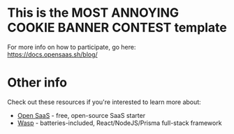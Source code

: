 # This is the MOST ANNOYING COOKIE BANNER CONTEST template

For more info on how to participate, go here: https://docs.opensaas.sh/blog/

# Other info

Check out these resources if you're interested to learn more about:

- [Open SaaS](https://opensaas.sh) - free, open-source SaaS starter
- [Wasp](https://wasp.sh) - batteries-included, React/NodeJS/Prisma full-stack framework
